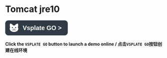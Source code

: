 # Tomcat jre10

<a href="https://www.vsplate.com/?docker-compose=https://github.com/vsplate/dcenvs/tomcat/jre10"><img alt="VSPLATE GO" src="https://raw.githubusercontent.com/vsplate/images/master/vsgo_btn.png" width="200px"></a>

**Click the `VSPLATE GO` button to launch a demo online / 点击`VSPLATE GO`按钮创建在线环境**